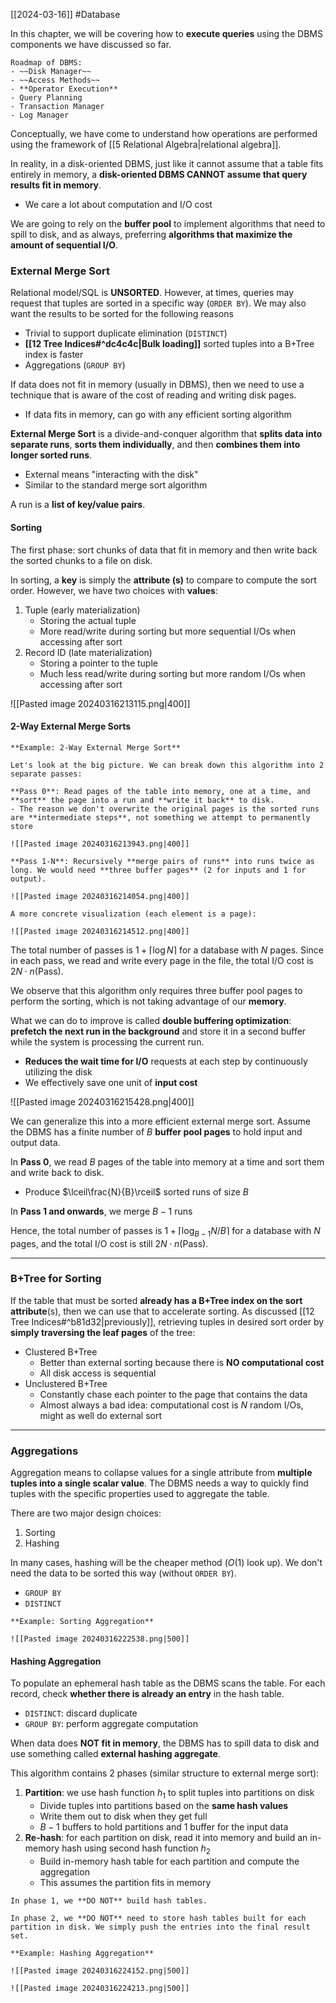 [[2024-03-16]] #Database 

In this chapter, we will be covering how to **execute queries** using the DBMS components we have discussed so far.

```ad-todo
Roadmap of DBMS:
- ~~Disk Manager~~
- ~~Access Methods~~
- **Operator Execution** 
- Query Planning 
- Transaction Manager 
- Log Manager
```

Conceptually, we have come to understand how operations are performed using the framework of [[5 Relational Algebra|relational algebra]].

In reality, in a disk-oriented DBMS, just like it cannot assume that a table fits entirely in memory, a **disk-oriented DBMS CANNOT assume that query results fit in memory**.
- We care a lot about computation and I/O cost

We are going to rely on the **buffer pool** to implement algorithms that need to spill to disk, and as always, preferring **algorithms that maximize the amount of sequential I/O**.

### External Merge Sort
Relational model/SQL is **UNSORTED**. However, at times, queries may request that tuples are sorted in a specific way (`ORDER BY`). We may also want the results to be sorted for the following reasons 
- Trivial to support duplicate elimination (`DISTINCT`)
- **[[12 Tree Indices#^dc4c4c|Bulk loading]]** sorted tuples into a B+Tree index is faster
- Aggregations (`GROUP BY`)

If data does not fit in memory (usually in DBMS), then we need to use a technique that is aware of the cost of reading and writing disk pages.
- If data fits in memory, can go with any efficient sorting algorithm

**External Merge Sort** is a divide-and-conquer algorithm that **splits data into separate runs**, **sorts them individually**, and then **combines them into longer sorted runs**.
- External means "interacting with the disk"
- Similar to the standard merge sort algorithm 

A run is a **list of key/value pairs**.

#### Sorting
The first phase: sort chunks of data that fit in memory and then write back the sorted chunks to a file on disk.

In sorting, a **key** is simply the **attribute (s)** to compare to compute the sort order. However, we have two choices with **values**:
1. Tuple (early materialization)
	- Storing the actual tuple
	- More read/write during sorting but more sequential I/Os when accessing after sort
1. Record ID (late materialization)
	- Storing a pointer to the tuple
	- Much less read/write during sorting but more random I/Os when accessing after sort

![[Pasted image 20240316213115.png|400]]

#### 2-Way External Merge Sorts 

```ad-example
**Example: 2-Way External Merge Sort**

Let's look at the big picture. We can break down this algorithm into 2 separate passes:

**Pass 0**: Read pages of the table into memory, one at a time, and **sort** the page into a run and **write it back** to disk.
- The reason we don't overwrite the original pages is the sorted runs are **intermediate steps**, not something we attempt to permanently store

![[Pasted image 20240316213943.png|400]]

**Pass 1-N**: Recursively **merge pairs of runs** into runs twice as long. We would need **three buffer pages** (2 for inputs and 1 for output).

![[Pasted image 20240316214054.png|400]]

A more concrete visualization (each element is a page):

![[Pasted image 20240316214512.png|400]]

```

The total number of passes is $1+ \lceil \log N \rceil$ for a database with $N$ pages.  Since in each pass, we read and write every page in the file, the total I/O cost is $2N \cdot n(\text{Pass})$.

We observe that this algorithm only requires three buffer pool pages to perform the sorting, which is not taking advantage of our **memory**.

What we can do to improve is called **double buffering optimization**: **prefetch the next run in the background** and store it in a second buffer while the system is processing the current run.
- **Reduces the wait time for I/O** requests at each step by continuously utilizing the disk
- We effectively save one unit of **input cost**

![[Pasted image 20240316215428.png|400]]

We can generalize this into a more efficient external merge sort. Assume the DBMS has a finite number of $B$ **buffer pool pages** to hold input and output data. 

In **Pass 0**, we read $B$ pages of the table into memory at a time and sort them and write back to disk.
- Produce $\lceil\frac{N}{B}\rceil$ sorted runs of size $B$

In **Pass 1 and onwards**, we merge $B-1$ runs

Hence, the total number of passes is $1+ \lceil \log_{B-1} N/B \rceil$ for a database with $N$ pages, and the total I/O cost is still $2N \cdot n(\text{Pass})$.

---
### B+Tree for Sorting 
If the table that must be sorted **already has a B+Tree index on the sort attribute**(s), then we can use that to accelerate sorting. As discussed [[12 Tree Indices#^b81d32|previously]], retrieving tuples in desired sort order by **simply traversing the leaf pages** of the tree:
- Clustered B+Tree 
	- Better than external sorting because there is **NO computational cost**
	- All disk access is sequential
- Unclustered B+Tree 
	- Constantly chase each pointer to the page that contains the data
	- Almost always a bad idea: computational cost is $N$ random I/Os, might as well do external sort

---
### Aggregations
Aggregation means to collapse values for a single attribute from **multiple tuples into a single scalar value**. The DBMS needs a way to quickly find tuples with the specific properties used to aggregate the table.

There are two major design choices:
1. Sorting 
2. Hashing 

In many cases, hashing will be the cheaper method ($O(1)$ look up). We don't need the data to be sorted this way (without `ORDER BY`).
- `GROUP BY`
- `DISTINCT`

```ad-example
**Example: Sorting Aggregation**

![[Pasted image 20240316222538.png|500]]
```

#### Hashing Aggregation 
To populate an ephemeral hash table as the DBMS scans the table. For each record, check **whether there is already an entry** in the hash table.
- `DISTINCT`: discard duplicate 
- `GROUP BY`: perform aggregate computation 

When data does **NOT fit in memory**, the DBMS has to spill data to disk and use something called **external hashing aggregate**.

This algorithm contains 2 phases (similar structure to external merge sort):
1. **Partition**: we use hash function $h_{1}$ to split tuples into partitions on disk
	- Divide tuples into partitions based on the **same hash values**
	- Write them out to disk when they get full 
	- $B-1$ buffers to hold partitions and $1$ buffer for the input data
1. **Re-hash**: for each partition on disk, read it into memory and build an in-memory hash using second hash function $h_{2}$
	- Build in-memory hash table for each partition and compute the aggregation
	- This assumes the partition fits in memory

```ad-warning
In phase 1, we **DO NOT** build hash tables.

In phase 2, we **DO NOT** need to store hash tables built for each partition in disk. We simply push the entries into the final result set.
```

```ad-example
**Example: Hashing Aggregation**

![[Pasted image 20240316224152.png|500]]

![[Pasted image 20240316224213.png|500]]
```

